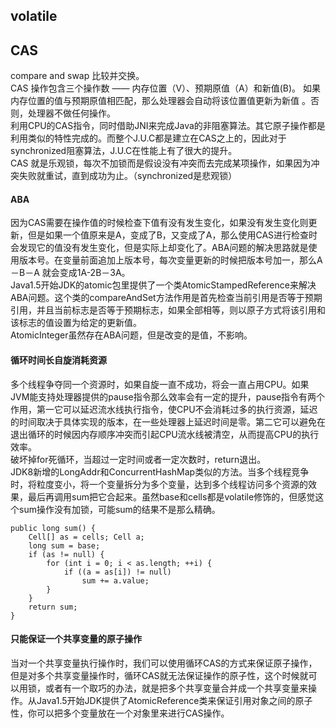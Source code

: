 ## volatile


## CAS
compare and swap 比较并交换。  
CAS 操作包含三个操作数 —— 内存位置（V）、预期原值（A）和新值(B)。 如果内存位置的值与预期原值相匹配，那么处理器会自动将该位置值更新为新值 。否则，处理器不做任何操作。  
利用CPU的CAS指令，同时借助JNI来完成Java的非阻塞算法。其它原子操作都是利用类似的特性完成的。而整个J.U.C都是建立在CAS之上的，因此对于synchronized阻塞算法，J.U.C在性能上有了很大的提升。  
CAS 就是乐观锁，每次不加锁而是假设没有冲突而去完成某项操作，如果因为冲突失败就重试，直到成功为止。（synchronized是悲观锁）
#### ABA
因为CAS需要在操作值的时候检查下值有没有发生变化，如果没有发生变化则更新，但是如果一个值原来是A，变成了B，又变成了A，那么使用CAS进行检查时会发现它的值没有发生变化，但是实际上却变化了。ABA问题的解决思路就是使用版本号。在变量前面追加上版本号，每次变量更新的时候把版本号加一，那么A－B－A 就会变成1A-2B－3A。  
Java1.5开始JDK的atomic包里提供了一个类AtomicStampedReference来解决ABA问题。这个类的compareAndSet方法作用是首先检查当前引用是否等于预期引用，并且当前标志是否等于预期标志，如果全部相等，则以原子方式将该引用和该标志的值设置为给定的更新值。  
AtomicInteger虽然存在ABA问题，但是改变的是值，不影响。
#### 循环时间长自旋消耗资源
多个线程争夺同一个资源时，如果自旋一直不成功，将会一直占用CPU。如果JVM能支持处理器提供的pause指令那么效率会有一定的提升，pause指令有两个作用，第一它可以延迟流水线执行指令，使CPU不会消耗过多的执行资源，延迟的时间取决于具体实现的版本，在一些处理器上延迟时间是零。第二它可以避免在退出循环的时候因内存顺序冲突而引起CPU流水线被清空，从而提高CPU的执行效率。  
破坏掉for死循环，当超过一定时间或者一定次数时，return退出。  
JDK8新增的LongAddr和ConcurrentHashMap类似的方法。当多个线程竞争时，将粒度变小，将一个变量拆分为多个变量，达到多个线程访问多个资源的效果，最后再调用sum把它合起来。虽然base和cells都是volatile修饰的，但感觉这个sum操作没有加锁，可能sum的结果不是那么精确。
```
public long sum() {
    Cell[] as = cells; Cell a;
    long sum = base;
    if (as != null) {
        for (int i = 0; i < as.length; ++i) {
            if ((a = as[i]) != null)
                sum += a.value;
        }
    }
    return sum;
}
```
#### 只能保证一个共享变量的原子操作
当对一个共享变量执行操作时，我们可以使用循环CAS的方式来保证原子操作，但是对多个共享变量操作时，循环CAS就无法保证操作的原子性，这个时候就可以用锁，或者有一个取巧的办法，就是把多个共享变量合并成一个共享变量来操作。从Java1.5开始JDK提供了AtomicReference类来保证引用对象之间的原子性，你可以把多个变量放在一个对象里来进行CAS操作。